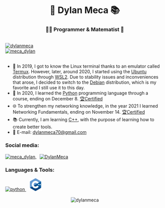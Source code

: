 <h1 align="center">🚀 Dylan Meca 📚</h1>
<h3 align="center">👨‍💻 Programmer & Matematist 🔧</h3><br />

<div style="text-align: left;">
    <a href="https://github.com/ryo-ma/github-profile-trophy" target="_blank">
        <img src="https://github-profile-trophy.vercel.app/?username=dylanmeca" alt="dylanmeca" style="max-width: 100%;">
    </a>
</div>
<div style="text-align: left;">
    <a href="https://twitter.com/meca_dylan" target="_blank">
        <img src="https://img.shields.io/twitter/follow/meca_dylan?logo=twitter&style=for-the-badge" alt="meca_dylan" style="max-width: 100%;">
    </a>
</div><br />

  - 🐧 In 2019, I got to know the Linux terminal thanks to an emulator called [Termux](https://termux.dev/en/). However, later, around 2020, I started using the 
       [Ubuntu](https://ubuntu.com/) distribution through [WSL2](https://learn.microsoft.com/en-us/windows/wsl/install). Due to stability issues and inconveniences that arose, I decided 
       to switch to the [Debian](https://www.debian.org/) distribution, which is my favorite and I still use it to this day.
  - 🐍 In 2020, I learned the [Python](https://www.python.org/) programming language through a course, ending on December 8.
       [🏆Certified](https://raw.githubusercontent.com/dylanmeca/dylanmeca/master/certificate/python3-certificate.jpg)
  - 🌐 To strengthen my networking knowledge, in the year 2021 I learned Networking Fundamentals, ending on November 14.
       [🏆Certified](https://www.udemy.com/certificate/UC-dc5f60cb-435c-4323-a92d-8cc60affc92f/)
  - 📚 Currently, I am learning [C++](https://en.cppreference.com/w/cpp/language), with the purpose of learning how to create better tools.
  - 📧 E-mail: dylanmeca70@gmail.com

<h3 align="left">Social media:</h3>
<div style="text-align: left;">
    <a href="https://twitter.com/meca_dylan" target="_blank" style="margin-right: 10px;">
        <img src="https://raw.githubusercontent.com/rahuldkjain/github-profile-readme-generator/master/src/images/icons/Social/twitter.svg" alt="meca_dylan" height="30" width="30" style="vertical-align: middle;">
    </a>
    <a href="https://www.youtube.com/c/DylanMeca" target="_blank">
        <img src="https://raw.githubusercontent.com/rahuldkjain/github-profile-readme-generator/master/src/images/icons/Social/youtube.svg" alt="DylanMeca" height="30" width="30" style="vertical-align: middle;">
    </a>
</div>

<h3 align="left">Languages & Tools:</h3>
<div style="text-align: left;">
    <a href="https://www.python.org/" target="_blank" style="margin-right: 10px;">
        <img src="https://www.vectorlogo.zone/logos/python/python-icon.svg" alt="python" width="40" height="40">
    </a>
    <a href="https://en.cppreference.com/w/cpp/language" target="_blank" style="margin-right: 10px;">
        <img src="https://raw.githubusercontent.com/devicons/devicon/master/icons/cplusplus/cplusplus-original.svg" alt="cplusplus" width="40" height="40">
    </a>
</div><br />

<div style="text-align: center;">
    <img src="https://github-readme-streak-stats.herokuapp.com/?user=dylanmeca" alt="dylanmeca">
</div>
